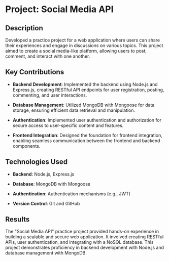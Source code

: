 # Project: Social Media API

## Description

Developed a practice project for a web application where users can share their experiences and engage in discussions on various topics. This project aimed to create a social media-like platform, allowing users to post, comment, and interact with one another.

## Key Contributions

- **Backend Development**: Implemented the backend using Node.js and Express.js, creating RESTful API endpoints for user registration, posting, commenting, and user interactions.

- **Database Management**: Utilized MongoDB with Mongoose for data storage, ensuring efficient data retrieval and manipulation.

- **Authentication**: Implemented user authentication and authorization for secure access to user-specific content and features.

- **Frontend Integration**: Designed the foundation for frontend integration, enabling seamless communication between the frontend and backend components.

## Technologies Used

- **Backend**: Node.js, Express.js

- **Database**: MongoDB with Mongoose

- **Authentication**: Authentication mechanisms (e.g., JWT)

- **Version Control**: Git and GitHub

## Results

The "Social Media API" practice project provided hands-on experience in building a scalable and secure web application. It involved creating RESTful APIs, user authentication, and integrating with a NoSQL database. This project demonstrates proficiency in backend development with Node.js and database management with MongoDB.
